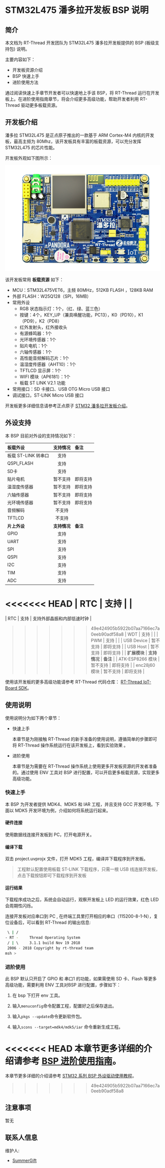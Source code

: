 # STM32L475 潘多拉开发板 BSP 说明

## 简介

本文档为 RT-Thread 开发团队为 STM32L475 潘多拉开发板提供的 BSP (板级支持包) 说明。

主要内容如下：

- 开发板资源介绍
- BSP 快速上手
- 进阶使用方法

通过阅读快速上手章节开发者可以快速地上手该 BSP，将 RT-Thread 运行在开发板上。在进阶使用指南章节，将会介绍更多高级功能，帮助开发者利用 RT-Thread 驱动更多板载资源。

## 开发板介绍

潘多拉 STM32L475 是正点原子推出的一款基于 ARM Cortex-M4 内核的开发板，最高主频为 80Mhz，该开发板具有丰富的板载资源，可以充分发挥 STM32L475 的芯片性能。

开发板外观如下图所示：

![board](figures/board.png)

该开发板常用 **板载资源** 如下：

- MCU：STM32L475VET6，主频 80MHz，512KB FLASH ，128KB RAM
- 外部 FLASH：W25Q128（SPI，16MB）
- 常用外设
  - RGB 状态指示灯：1个，（红、绿、蓝三色）
  - 按键：4个，KEY_UP（兼具唤醒功能，PC13），K0（PD10），K1（PD9），K2（PD8）
  - 红外发射头，红外接收头
  - 有源蜂鸣器：1个
  - 光环境传感器：1个
  - 贴片电机：1个
  - 六轴传感器：1个
  - 高性能音频解码芯片：1个
  - 温湿度传感器（AHT10）：1个
  - TFTLCD 显示屏：1个
  - WIFI 模块（AP6181）：1个
  - 板载 ST LINK V2.1 功能
- 常用接口：SD 卡接口、USB OTG Micro USB 接口
- 调试接口，ST-LINK Micro USB 接口

开发板更多详细信息请参考正点原子 [STM32 潘多拉开发板介绍](https://eboard.taobao.com/index.htm)。

## 外设支持

本 BSP 目前对外设的支持情况如下：

| **板载外设**      | **支持情况** | **备注**                              |
| :----------------- | :----------: | :------------------------------------- |
| 板载 ST-LINK 转串口 |     支持     |                                       |
| QSPI_FLASH         |     支持     |                                       |
| SD卡               |   支持       |                                       |
| 贴片电机           |    暂不支持     |即将支持                               |
| 温湿度传感器        |    暂不支持     |即将支持                             |
| 六轴传感器         |    暂不支持     |即将支持                              |
| 光环境传感器       |    暂不支持     |即将支持                             |
| 音频解码           |    不支持     |                                     |
| TFTLCD           |    不支持     |                                      |
| **片上外设**      | **支持情况** | **备注**                              |
| GPIO              |     支持     |                                      |
| UART              |     支持     |                                      |
| SPI               |     支持     |                                      |
| QSPI              |     支持     |                                      |
| I2C               |     支持     |                                      |
| TIM               |     支持     |                                      |
| ADC               |     支持     |                                      |
<<<<<<< HEAD
| RTC               |     支持     |                                      |
=======
| RTC               |     支持     | 支持外部晶振和内部低速时钟 |
>>>>>>> 49e424905b5922b07aa7166ec7a0eeb90adf58a8
| WDT               |     支持     |                                      |
| PWM               |     支持     |                                      |
| USB Device        |   暂不支持   | 即将支持                              |
| USB Host          |   暂不支持   | 即将支持                              |
| **扩展模块**      | **支持情况** | **备注**                              |
| ATK-ESP8266 模块  |    暂不支持  | 即将支持                              |
| enc28j60 模块  |     暂不支持    | 即将支持                              |

使用该开发板的更多高级功能请参考 RT-Thread 代码仓库： [RT-Thread IoT-Board SDK](https://github.com/RT-Thread/IoT_Board)。

## 使用说明

使用说明分为如下两个章节：

- 快速上手

    本章节是为刚接触 RT-Thread 的新手准备的使用说明，遵循简单的步骤即可将 RT-Thread 操作系统运行在该开发板上，看到实验效果 。

- 进阶使用

    本章节是为需要在 RT-Thread 操作系统上使用更多开发板资源的开发者准备的。通过使用 ENV 工具对 BSP 进行配置，可以开启更多板载资源，实现更多高级功能。


### 快速上手

本 BSP 为开发者提供 MDK4、MDK5 和 IAR 工程，并且支持 GCC 开发环境。下面以 MDK5 开发环境为例，介绍如何将系统运行起来。

#### 硬件连接

使用数据线连接开发板到 PC，打开电源开关。

#### 编译下载

双击 project.uvprojx 文件，打开 MDK5 工程，编译并下载程序到开发板。

> 工程默认配置使用板载 ST-LINK 下载程序，只需一根 USB 线连接开发板，点击下载按钮即可下载程序到开发板

#### 运行结果

下载程序成功之后，系统会自动运行，观察开发板上 LED 的运行效果，红色 LED 会周期性闪烁。

连接开发板对应串口到 PC , 在终端工具里打开相应的串口（115200-8-1-N），复位设备后，可以看到 RT-Thread 的输出信息:


```bash
 \ | /
- RT -     Thread Operating System
 / | \     3.1.1 build Nov 19 2018
 2006 - 2018 Copyright by rt-thread team
msh >
```
### 进阶使用

此 BSP 默认只开启了 GPIO 和 串口1 的功能，如果需使用 SD 卡、Flash 等更多高级功能，需要利用 ENV 工具对BSP 进行配置，步骤如下：

1. 在 bsp 下打开 env 工具。

2. 输入`menuconfig`命令配置工程，配置好之后保存退出。

3. 输入`pkgs --update`命令更新软件包。

4. 输入`scons --target=mdk4/mdk5/iar` 命令重新生成工程。

<<<<<<< HEAD
本章节更多详细的介绍请参考 [BSP 进阶使用指南](../docs/BSP进阶使用指南.md)。
=======
本章节更多详细的介绍请参考 [STM32 系列 BSP 外设驱动使用教程](../docs/STM32系列BSP外设驱动使用教程.md)。
>>>>>>> 49e424905b5922b07aa7166ec7a0eeb90adf58a8

## 注意事项

暂无

## 联系人信息

维护人:

- [SummerGift](https://github.com/SummerGGift)